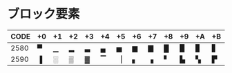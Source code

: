 # ブロック要素

|CODE|+0|+1|+2|+3|+4|+5|+6|+7|+8|+9|+A|+B|+C|+D|+E|+F|
|----|--|--|--|--|--|--|--|--|--|--|--|--|--|--|--|--|
|2580| ▀ | ▁ | ▂ | ▃ | ▄ | ▅ | ▆ | ▇ | █ | ▉ | ▊ | ▋ | ▌ | ▍ | ▎ | ▏ |
|2590| ▐ | ░ | ▒ | ▓ | ▔ | ▕ | ▖ | ▗ | ▘ | ▙ | ▚ | ▛ | ▜ | ▝ | ▞ | ▟ |
